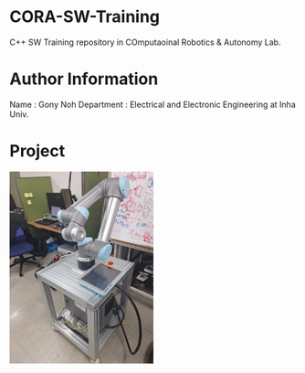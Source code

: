# CORA-SW-Training
C++ SW Training repository in COmputaoinal Robotics & Autonomy Lab.

# Author Information
Name : Gony Noh
Department : Electrical and Electronic Engineering at Inha Univ. 

# Project
<img 
  src="./UR5.jpg"
  width="50%"
/>

